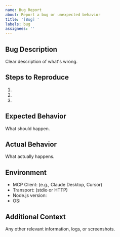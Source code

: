 ```yaml
---
name: Bug Report
about: Report a bug or unexpected behavior
title: '[Bug] '
labels: bug
assignees: ''
---
```


## Bug Description

Clear description of what's wrong.

## Steps to Reproduce

1.
2.
3.

## Expected Behavior

What should happen.

## Actual Behavior

What actually happens.

## Environment

- MCP Client: (e.g., Claude Desktop, Cursor)
- Transport: (stdio or HTTP)
- Node.js version:
- OS:

## Additional Context

Any other relevant information, logs, or screenshots.

